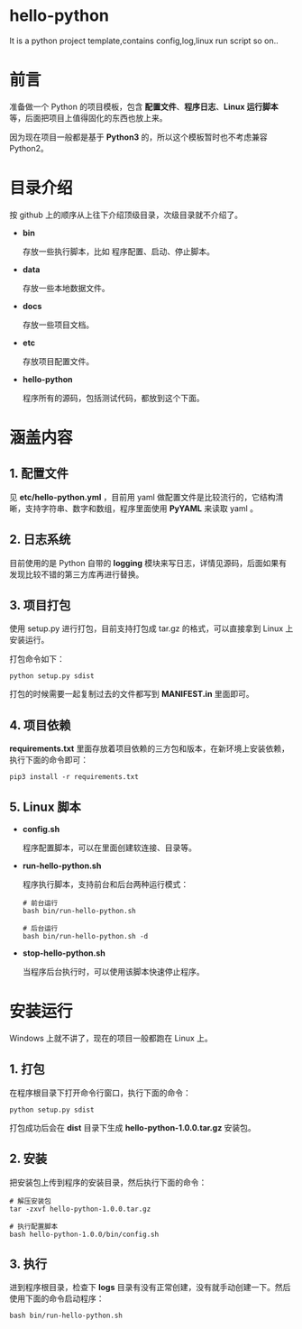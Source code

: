 # hello-python
It is a python project template,contains config,log,linux run script so on..



# 前言

准备做一个 Python 的项目模板，包含 **配置文件**、**程序日志**、**Linux 运行脚本** 等，后面把项目上值得固化的东西也放上来。

因为现在项目一般都是基于 **Python3** 的，所以这个模板暂时也不考虑兼容 Python2。



# 目录介绍

按 github 上的顺序从上往下介绍顶级目录，次级目录就不介绍了。

- **bin**

  存放一些执行脚本，比如 程序配置、启动、停止脚本。

- **data**

  存放一些本地数据文件。

- **docs**

  存放一些项目文档。

- **etc**

  存放项目配置文件。

- **hello-python**

  程序所有的源码，包括测试代码，都放到这个下面。



# 涵盖内容

## 1. 配置文件

见 **etc/hello-python.yml** ，目前用 yaml 做配置文件是比较流行的，它结构清晰，支持字符串、数字和数组，程序里面使用 **PyYAML** 来读取 yaml 。

## 2. 日志系统

目前使用的是 Python 自带的 **logging** 模块来写日志，详情见源码，后面如果有发现比较不错的第三方库再进行替换。

## 3. 项目打包

使用 setup.py 进行打包，目前支持打包成 tar.gz 的格式，可以直接拿到 Linux 上安装运行。

打包命令如下：

```
python setup.py sdist
```

打包的时候需要一起复制过去的文件都写到 **MANIFEST.in** 里面即可。

## 4. 项目依赖

**requirements.txt** 里面存放着项目依赖的三方包和版本，在新环境上安装依赖，执行下面的命令即可：

```
pip3 install -r requirements.txt
```

## 5. Linux 脚本

- **config.sh**

  程序配置脚本，可以在里面创建软连接、目录等。

- **run-hello-python.sh**

  程序执行脚本，支持前台和后台两种运行模式：

  ```shell
  # 前台运行
  bash bin/run-hello-python.sh
  
  # 后台运行
  bash bin/run-hello-python.sh -d
  ```

- **stop-hello-python.sh**

  当程序后台执行时，可以使用该脚本快速停止程序。

# 安装运行

Windows 上就不讲了，现在的项目一般都跑在 Linux 上。

## 1. 打包

在程序根目录下打开命令行窗口，执行下面的命令：

```shell
python setup.py sdist
```

打包成功后会在 **dist** 目录下生成 **hello-python-1.0.0.tar.gz** 安装包。

## 2. 安装

把安装包上传到程序的安装目录，然后执行下面的命令：

```shell
# 解压安装包
tar -zxvf hello-python-1.0.0.tar.gz

# 执行配置脚本
bash hello-python-1.0.0/bin/config.sh
```

## 3. 执行

进到程序根目录，检查下 **logs** 目录有没有正常创建，没有就手动创建一下。然后使用下面的命令启动程序：

```shell
bash bin/run-hello-python.sh
```

